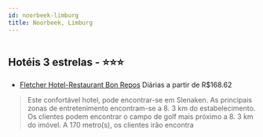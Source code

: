 ```yaml
---
id: noorbeek-limburg
title: Noorbeek, Limburg
---
```


<center><img src="https://photos.hotelbeds.com/giata/59/591650/591650a_hb_a_001.jpg" alt="" /></center>


## Hotéis 3 estrelas - ⭐️⭐️⭐️

-    [Fletcher Hotel-Restaurant Bon Repos](https://www.hurb.com/hoteis/noorbeek/fletcher-hotel-restaurant-bon-repos-JNP-JP154888?cmp=18055) Diárias a partir de R$168.62
   > Este confortável hotel, pode encontrar-se em Slenaken. As principais zonas de entretenimento encontram-se a 8. 3 km do estabelecimento. Os clientes podem encontrar o campo de golf mais próximo a 8. 3 km do imóvel. A 170 metro(s), os clientes irão encontra
